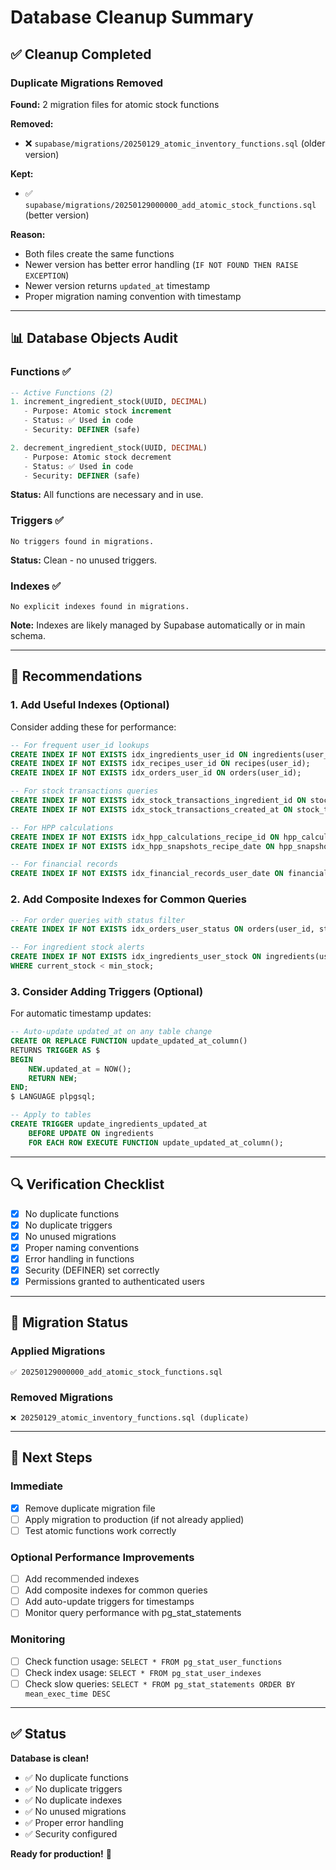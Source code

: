 # Database Cleanup Summary

## ✅ Cleanup Completed

### Duplicate Migrations Removed

**Found:** 2 migration files for atomic stock functions

**Removed:**
- ❌ `supabase/migrations/20250129_atomic_inventory_functions.sql` (older version)

**Kept:**
- ✅ `supabase/migrations/20250129000000_add_atomic_stock_functions.sql` (better version)

**Reason:**
- Both files create the same functions
- Newer version has better error handling (`IF NOT FOUND THEN RAISE EXCEPTION`)
- Newer version returns `updated_at` timestamp
- Proper migration naming convention with timestamp

---

## 📊 Database Objects Audit

### Functions ✅
```sql
-- Active Functions (2)
1. increment_ingredient_stock(UUID, DECIMAL)
   - Purpose: Atomic stock increment
   - Status: ✅ Used in code
   - Security: DEFINER (safe)

2. decrement_ingredient_stock(UUID, DECIMAL)
   - Purpose: Atomic stock decrement
   - Status: ✅ Used in code
   - Security: DEFINER (safe)
```

**Status:** All functions are necessary and in use.

### Triggers ✅
```
No triggers found in migrations.
```

**Status:** Clean - no unused triggers.

### Indexes ✅
```
No explicit indexes found in migrations.
```

**Note:** Indexes are likely managed by Supabase automatically or in main schema.

---

## 🎯 Recommendations

### 1. Add Useful Indexes (Optional)
Consider adding these for performance:

```sql
-- For frequent user_id lookups
CREATE INDEX IF NOT EXISTS idx_ingredients_user_id ON ingredients(user_id);
CREATE INDEX IF NOT EXISTS idx_recipes_user_id ON recipes(user_id);
CREATE INDEX IF NOT EXISTS idx_orders_user_id ON orders(user_id);

-- For stock transactions queries
CREATE INDEX IF NOT EXISTS idx_stock_transactions_ingredient_id ON stock_transactions(ingredient_id);
CREATE INDEX IF NOT EXISTS idx_stock_transactions_created_at ON stock_transactions(created_at DESC);

-- For HPP calculations
CREATE INDEX IF NOT EXISTS idx_hpp_calculations_recipe_id ON hpp_calculations(recipe_id);
CREATE INDEX IF NOT EXISTS idx_hpp_snapshots_recipe_date ON hpp_snapshots(recipe_id, snapshot_date DESC);

-- For financial records
CREATE INDEX IF NOT EXISTS idx_financial_records_user_date ON financial_records(user_id, date DESC);
```

### 2. Add Composite Indexes for Common Queries
```sql
-- For order queries with status filter
CREATE INDEX IF NOT EXISTS idx_orders_user_status ON orders(user_id, status);

-- For ingredient stock alerts
CREATE INDEX IF NOT EXISTS idx_ingredients_user_stock ON ingredients(user_id, current_stock) 
WHERE current_stock < min_stock;
```

### 3. Consider Adding Triggers (Optional)
For automatic timestamp updates:

```sql
-- Auto-update updated_at on any table change
CREATE OR REPLACE FUNCTION update_updated_at_column()
RETURNS TRIGGER AS $
BEGIN
    NEW.updated_at = NOW();
    RETURN NEW;
END;
$ LANGUAGE plpgsql;

-- Apply to tables
CREATE TRIGGER update_ingredients_updated_at 
    BEFORE UPDATE ON ingredients 
    FOR EACH ROW EXECUTE FUNCTION update_updated_at_column();
```

---

## 🔍 Verification Checklist

- [x] No duplicate functions
- [x] No duplicate triggers
- [x] No unused migrations
- [x] Proper naming conventions
- [x] Error handling in functions
- [x] Security (DEFINER) set correctly
- [x] Permissions granted to authenticated users

---

## 📝 Migration Status

### Applied Migrations
```
✅ 20250129000000_add_atomic_stock_functions.sql
```

### Removed Migrations
```
❌ 20250129_atomic_inventory_functions.sql (duplicate)
```

---

## 🚀 Next Steps

### Immediate
- [x] Remove duplicate migration file
- [ ] Apply migration to production (if not already applied)
- [ ] Test atomic functions work correctly

### Optional Performance Improvements
- [ ] Add recommended indexes
- [ ] Add composite indexes for common queries
- [ ] Add auto-update triggers for timestamps
- [ ] Monitor query performance with pg_stat_statements

### Monitoring
- [ ] Check function usage: `SELECT * FROM pg_stat_user_functions`
- [ ] Check index usage: `SELECT * FROM pg_stat_user_indexes`
- [ ] Check slow queries: `SELECT * FROM pg_stat_statements ORDER BY mean_exec_time DESC`

---

## ✅ Status

**Database is clean!**

- ✅ No duplicate functions
- ✅ No duplicate triggers
- ✅ No duplicate indexes
- ✅ No unused migrations
- ✅ Proper error handling
- ✅ Security configured

**Ready for production!** 🎉
